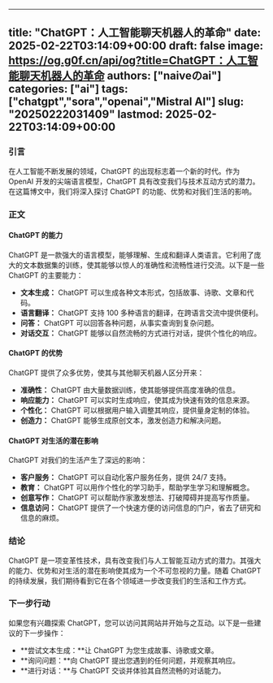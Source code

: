 
---
title: "ChatGPT：人工智能聊天机器人的革命"
date: 2025-02-22T03:14:09+00:00
draft: false
image: https://og.g0f.cn/api/og?title=ChatGPT：人工智能聊天机器人的革命
authors: ["naiveのai"]
categories: ["ai"]
tags: ["chatgpt","sora","openai","Mistral AI"]
slug: "20250222031409"
lastmod: 2025-02-22T03:14:09+00:00
---
### 引言

在人工智能不断发展的领域，ChatGPT 的出现标志着一个新的时代。作为 OpenAI 开发的尖端语言模型，ChatGPT 具有改变我们与技术互动方式的潜力。在这篇博文中，我们将深入探讨 ChatGPT 的功能、优势和对我们生活的影响。

### 正文

#### ChatGPT 的能力

ChatGPT 是一款强大的语言模型，能够理解、生成和翻译人类语言。它利用了庞大的文本数据集的训练，使其能够以惊人的准确性和流畅性进行交流。以下是一些 ChatGPT 的主要能力：

- **文本生成：** ChatGPT 可以生成各种文本形式，包括故事、诗歌、文章和代码。
- **语言翻译：** ChatGPT 支持 100 多种语言的翻译，在跨语言交流中提供便利。
- **问答：** ChatGPT 可以回答各种问题，从事实查询到复杂问题。
- **对话交互：** ChatGPT 能够以自然流畅的方式进行对话，提供个性化的响应。

#### ChatGPT 的优势

ChatGPT 提供了众多优势，使其与其他聊天机器人区分开来：

- **准确性：** ChatGPT 由大量数据训练，使其能够提供高度准确的信息。
- **响应能力：** ChatGPT 可以实时生成响应，使其成为快速有效的信息来源。
- **个性化：** ChatGPT 可以根据用户输入调整其响应，提供量身定制的体验。
- **创造力：** ChatGPT 能够生成原创文本，激发创造力和解决问题。

#### ChatGPT 对生活的潜在影响

ChatGPT 对我们的生活产生了深远的影响：

- **客户服务：** ChatGPT 可以自动化客户服务任务，提供 24/7 支持。
- **教育：** ChatGPT 可以用作个性化的学习助手，帮助学生学习和理解概念。
- **创意写作：** ChatGPT 可以帮助作家激发想法、打破障碍并提高写作质量。
- **信息访问：** ChatGPT 提供了一个快速方便的访问信息的门户，省去了研究和信息的麻烦。

### 结论

ChatGPT 是一项变革性技术，具有改变我们与人工智能互动方式的潜力。其强大的能力、优势和对生活的潜在影响使其成为一个不可忽视的力量。随着 ChatGPT 的持续发展，我们期待看到它在各个领域进一步改变我们的生活和工作方式。

### 下一步行动

如果您有兴趣探索 ChatGPT，您可以访问其网站并开始与之互动。以下是一些建议的下一步操作：

- **尝试文本生成：**让 ChatGPT 为您生成故事、诗歌或文章。
- **询问问题：**向 ChatGPT 提出您遇到的任何问题，并观察其响应。
- **进行对话：**与 ChatGPT 交谈并体验其自然流畅的对话能力。